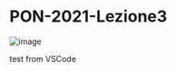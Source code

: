 # PON-2021-Lezione3

![image](https://user-images.githubusercontent.com/94290557/143264503-b4ddbd28-bd26-44c9-8756-4f5e2dd75dd7.png)

test from VSCode
